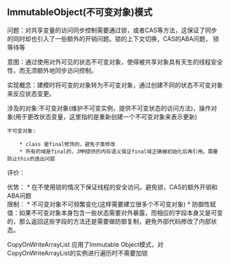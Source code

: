 ## ImmutableObject(不可变对象)模式

问题：对共享变量的访问同步控制需要通过锁，或者CAS等方法，这保证了同步的同时却也引入了一些额外的开销问题。锁的上下文切换，CAS的ABA问题， 锁等待等<br>

意图：通过使用对外可见的状态不可变对象，使得被共享对象具有天生的线程安全性，而无须额外地同步访问控制。 <br>

实现概念：建模时将可变的对象转为不可变对象，通过创建不同的状态不可变对象来反应状态变更。 <br>

涉及的对象:不可变对象(维护不可变实例，提供不可变状态的访问方法)，操作对象(用于更改状态变量，这里指的是重新创建一个不可变对象来表示更新) <br>

    不可变对象:

        * class 是final修饰的，避免子类修改
        * 所有的域是final的，JMM提供的内存语义保证final域正确被初始化后再引用。需要防止this的逸出问题

评价：

优势：
    * 在不使用锁的情况下保证线程的安全访问。避免锁，CAS的额外开销和ABA问题 <br>
限制：
    * 不可变对象不可频繁变化(这样需要建立很多个不可变对象)
    * 防御性赋值：如果不可变对象本身包含一些状态需要对外暴露，而相应的字段本身又是可变的，那么返回这些字段的方法还是需要做防御复制，避免外部代码修改了内部状态。

CopyOnWriteArrayList 应用了Immutable Object模式，对CopyOnWriteArrayList的实例进行遍历时不需要加锁
